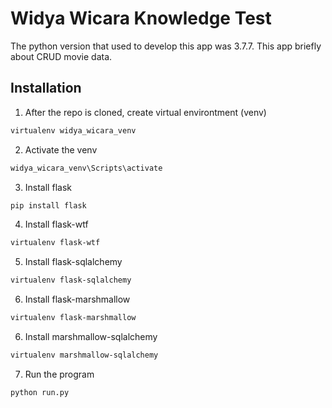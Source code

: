 # Widya Wicara Knowledge Test
The python version that used to develop this app was 3.7.7. This app briefly about CRUD movie data.

## Installation
1. After the repo is cloned, create virtual environtment (venv)

```bash
virtualenv widya_wicara_venv
```

2. Activate the venv
```bash
widya_wicara_venv\Scripts\activate
```

3. Install flask

```bash
pip install flask
```

4. Install flask-wtf

```bash
virtualenv flask-wtf
```

5. Install flask-sqlalchemy

```bash
virtualenv flask-sqlalchemy
```

6. Install flask-marshmallow

```bash
virtualenv flask-marshmallow
```

6. Install marshmallow-sqlalchemy

```bash
virtualenv marshmallow-sqlalchemy
```

7. Run the program
```bash
python run.py
```

